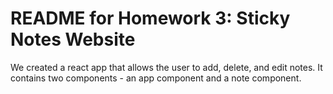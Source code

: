# README for Homework 3: Sticky Notes Website

We created a react app that allows the user to add, delete, and edit notes. It contains two components - an app component and a note component. 
